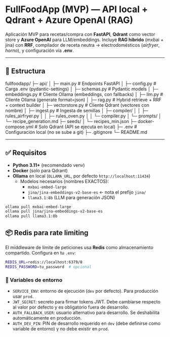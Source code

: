# FullFoodApp (MVP) — API local + Qdrant + Azure OpenAI (RAG)

Aplicación MVP para recetas/compra con **FastAPI**, **Qdrant** como vector store y **Azure OpenAI** para LLM/embeddings.
Incluye **RAG híbrido** (mxbai + jina) con **RRF**, compilador de receta neutra → electrodomésticos (*airfryer*, *horno*), y configuración vía **.env**.

---

## 📁 Estructura
fullfoodapp/
├─ api/
│ ├─ main.py # Endpoints FastAPI
│ ├─ config.py # Carga .env (pydantic-settings)
│ ├─ schemas.py # Pydantic models
│ ├─ embeddings.py # Cliente Ollama (embeddings, con fallbacks)
│ ├─ llm.py # Cliente Ollama (generate format=json)
│ ├─ rag.py # Hybrid retrieve + RRF + context builder
│ ├─ vectorstore.py # Cliente Qdrant (vectores con nombre)
│ ├─ ingest.py # Ingesta de semillas
│ ├─ compiler/
│ │ ├─ rules_airfryer.py
│ │ ├─ rules_oven.py
│ │ └─ compiler.py
│ └─ prompts/
│ └─ recipe_generation.md
├─ seeds/
│ └─ recipes_min.json
├─ docker-compose.yml # Solo Qdrant (API se ejecuta en local)
├─ .env # Configuración local (no se sube a git)
├─ .gitignore
└─ README.md


---

## ✅ Requisitos

- **Python 3.11+** (recomendado venv)
- **Docker** (solo para Qdrant)
- **Ollama** en local (`OLLAMA_URL`, por defecto `http://localhost:11434`)
  - Modelos necesarios (nombres EXACTOS):
    - `mxbai-embed-large`
    - `jina/jina-embeddings-v2-base-es`  ← nota el prefijo `jina/`
    - `llama3.1:8b` (LLM para generación JSON)

```bash
ollama pull mxbai-embed-large
ollama pull jina/jina-embeddings-v2-base-es
ollama pull llama3.1:8b
```

## 📦 Redis para rate limiting

El middleware de límite de peticiones usa **Redis** como almacenamiento compartido. Configura en tu `.env`:

```bash
REDIS_URL=redis://localhost:6379/0
REDIS_PASSWORD=tu_password  # opcional
```

### 🔐 Variables de entorno

- `SERVICE_ENV`: entorno de ejecución (`dev` por defecto). Para producción usar `prod`.
- `JWT_SECRET`: secreto para firmar tokens JWT. Debe cambiarse respecto al valor por defecto y es obligatorio fuera de desarrollo.
- `AUTH_FALLBACK_USER`: usuario alternativo para desarrollo. Se deshabilita automáticamente en producción.
- `AUTH_DEV_PIN`: PIN de desarrollo requerido en `dev` (debe definirse como variable de entorno) y no debe existir en `prod`.

